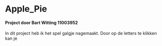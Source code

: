 # Apple_Pie
#### Project door Bart Witting 11003952

In dit project heb ik het spel galgje nagemaakt. Door op de letters te klikken kan je 

